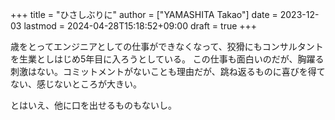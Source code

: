 +++
title = "ひさしぶりに"
author = ["YAMASHITA Takao"]
date = 2023-12-03
lastmod = 2024-04-28T15:18:52+09:00
draft = true
+++

歳をとってエンジニアとしての仕事ができなくなって、狡猾にもコンサルタントを生業としはじめ5年目に入ろうとしている。
この仕事も面白いのだが、胸躍る刺激はない。コミットメントがないことも理由だが、跳ね返るものに喜びを得てない、感じないところが大きい。

とはいえ、他に口を出せるものもないし。
